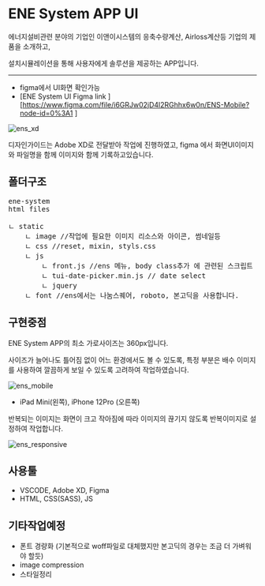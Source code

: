 <h1>ENE System APP UI</h1>
에너지설비관련 분야의 기업인 이앤이시스템의 응축수량계산, Airloss계산등 기업의 제품을 소개하고,

설치시뮬레이션을 통해 사용자에게 솔루션을 제공하는 APP입니다.

* * *




- figma에서 UI화면 확인가능 
- [ENE System UI Figma link ][https://www.figma.com/file/i6GRJw02jD4l2RGhhx6w0n/ENS-Mobile?node-id=0%3A1 ]  


![ens_xd](https://user-images.githubusercontent.com/54253060/159147373-ca050601-1c8a-496d-89dc-9d223315ef31.png)



디자인가이드는 Adobe XD로 전달받아 작업에 진행하였고, figma 에서 화면UI이미지와 파일명을 함께 이미지와 함께 기록하고있습니다. 






<h2>폴더구조</h2>


<pre>
ene-system 
html files 

ㄴ static
	ㄴ image //작업에 필요한 이미지 리소스와 아이콘, 썸네일등 
	ㄴ css //reset, mixin, styls.css 
	ㄴ js		
		ㄴ front.js //ens 메뉴, body class추가 에 관련된 스크립트 
		ㄴ tui-date-picker.min.js // date select 
		ㄴ jquery 
	ㄴ font //ens에서는 나눔스퀘어, roboto, 본고딕을 사용합니다. 		
</pre>







<h2>구현중점</h2>



ENE System APP의 최소 가로사이즈는 360px입니다. 



사이즈가 늘어나도 틀어짐 없이 어느 환경에서도 볼 수 있도록, 특정 부분은 배수 이미지를 사용하여 깔끔하게 보일 수 있도록 고려하여 작업하였습니다. 




![ens_mobile](https://user-images.githubusercontent.com/54253060/159147427-a1069357-49d8-4dec-8378-403e0768fa88.png)



* iPad Mini(왼쪽), iPhone 12Pro (오른쪽)






반복되는 이미지는 화면이 크고 작아짐에 따라 이미지의 끊기지 않도록 반복이미지로 설정하여 작업합니다. 



![ens_responsive](https://user-images.githubusercontent.com/54253060/159147440-88abb277-df65-4fc6-82f8-dc2ae7b82528.gif)







<h2>사용툴 </h2>



- VSCODE, Adobe XD, Figma 
- HTML, CSS(SASS), JS






<h2>기타작업예정</h2>



- 폰트 경량화 (기본적으로 woff파일로 대체했지만 본고딕의 경우는 조금 더 가벼워야 할듯)
- image compression
- 스타일정리
